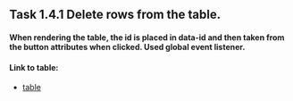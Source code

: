 ## Task 1.4.1  Delete rows from the table.
#### When rendering the table, the id is placed in data-id and then taken from the button attributes when clicked. Used global event listener.

#### Link to table: 
- [table](https://kravchenkomaks.github.io/m-web-frontend-basics/level1-4-backend/level_1-4_task-2_global-listener/)